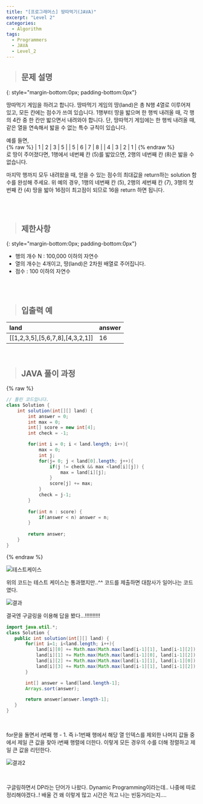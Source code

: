 ```yaml
---
title: "[프로그래머스] 땅따먹기(JAVA)"
excerpt: "Level 2"
categories: 
  - Algorithm
tags: 
  - Programmers
  - JAVA
  - Level_2
---
```



> ## 문제 설명
{: style="margin-bottom:0px; padding-bottom:0px"}

땅따먹기 게임을 하려고 합니다. 땅따먹기 게임의 땅(land)은 총 N행 4열로 이루어져 있고, 모든 칸에는 점수가 쓰여 있습니다. 1행부터 땅을 밟으며 한 행씩 내려올 때, 각 행의 4칸 중 한 칸만 밟으면서 내려와야 합니다. 단, 땅따먹기 게임에는 한 행씩 내려올 때, 같은 열을 연속해서 밟을 수 없는 특수 규칙이 있습니다.<br>

예를 들면,<br>
{% raw %}
| 1 | 2 | 3 | 5 |
| 5 | 6 | 7 | 8 |
| 4 | 3 | 2 | 1 |
{% endraw %}
<br>
로 땅이 주어졌다면, 1행에서 네번째 칸 (5)를 밟았으면, 2행의 네번째 칸 (8)은 밟을 수 없습니다.<br>

마지막 행까지 모두 내려왔을 때, 얻을 수 있는 점수의 최대값을 return하는 solution 함수를 완성해 주세요. 위 예의 경우, 1행의 네번째 칸 (5), 2행의 세번째 칸 (7), 3행의 첫번째 칸 (4) 땅을 밟아 16점이 최고점이 되므로 16을 return 하면 됩니다.



<br><br>


> ## 제한사항
{: style="margin-bottom:0px; padding-bottom:0px"}

- 행의 개수 N : 100,000 이하의 자연수
- 열의 개수는 4개이고, 땅(land)은 2차원 배열로 주어집니다.
- 점수 : 100 이하의 자연수


<br>
<br>


> ## 입출력 예

|land|answer|
|:------|:------|
|[[1,2,3,5],[5,6,7,8],[4,3,2,1]]|16|


<br>

> ## JAVA 풀이 과정

{% raw %}

```java
// 틀린 코드입니다.
class Solution {
    int solution(int[][] land) {
        int answer = 0;
        int max = 0;
        int[] score = new int[4];
        int check = -1;

        for(int i = 0; i < land.length; i++){
            max = 0;
            int j;
            for(j= 0; j < land[0].length; j++){
                if(j != check && max <land[i][j]) {
                    max = land[i][j];
                }
                score[j] += max;
            }
            check = j-1; 
        }
        
        for(int n : score) {
            if(answer < n) answer = n;
        }
        
        return answer;
    }
}
```

{% endraw %}


![테스트케이스](https://blog.kakaocdn.net/dn/ebVcKl/btq6W2k2YXD/TdMH6wtMteyPWho5w1HAbk/img.png) <br>

위의 코드는 테스트 케이스는 통과했지만..^^ 코드를 제출하면 대참사가 일어나는 코드였다. <br>

![결과](https://blog.kakaocdn.net/dn/bKkoIp/btq60kEUXj5/Ec7mcKRnTfpjRVMuIeoM30/img.png) <br>

결국엔 구글링을 이용해 답을 봤다...!!!!!!!!!!

```java
import java.util.*;
class Solution {  
   public int solution(int[][] land) {
       for(int i=1; i<land.length; i++){
           land[i][0] += Math.max(Math.max(land[i-1][1], land[i-1][2]), land[i-1][3]);
           land[i][1] += Math.max(Math.max(land[i-1][0], land[i-1][2]), land[i-1][3]);
           land[i][2] += Math.max(Math.max(land[i-1][1], land[i-1][0]), land[i-1][3]);
           land[i][3] += Math.max(Math.max(land[i-1][1], land[i-1][2]), land[i-1][0]);
       }

       int[] answer = land[land.length-1];
       Arrays.sort(answer);

       return answer[answer.length-1];
   }
}
```


<br>

for문을 돌면서 i번째 행 - 1. 즉 i-1번째 행에서 해당 열 인덱스를 제외한 나머지 값들 중에서 제일 큰 값을 찾아 i번째 행렬에 더한다. 이렇게 모든 경우의 수를 더해 정렬하고 제일 큰 값을 리턴한다. <br>

![결과2](https://blog.kakaocdn.net/dn/bsFezh/btq60MHXcgz/mbqkcoJsN9rd0lojbuqS31/img.png)

<br>

구글링하면서 DP라는 단어가 나왔다. Dynamic Programming이라는데.. 나중에 따로 정리해야겠다..! 배울 건 왜 이렇게 많고 시간은 적고 나는 빈둥거리는지....
<br>